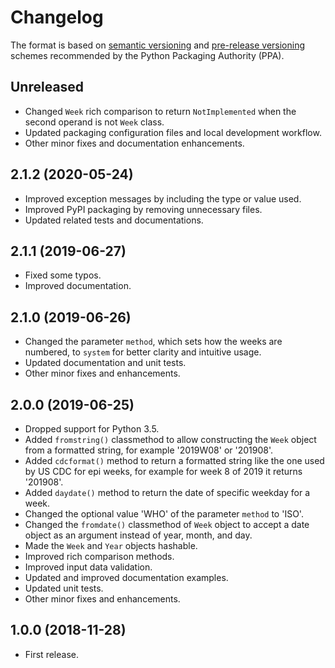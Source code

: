 # Changelog

The format is based on [semantic versioning] and [pre-release versioning] schemes 
recommended by the Python Packaging Authority (PPA).

[semantic versioning]: https://packaging.python.org/guides/distributing-packages-using-setuptools/#semantic-versioning-preferred
[pre-release versioning]: https://packaging.python.org/guides/distributing-packages-using-setuptools/#pre-release-versioning

## Unreleased

- Changed `Week` rich comparison to return `NotImplemented` when the second operand is not `Week` class.
- Updated packaging configuration files and local development workflow.
- Other minor fixes and documentation enhancements.

## 2.1.2 (2020-05-24)

- Improved exception messages by including the type or value used.
- Improved PyPI packaging by removing unnecessary files.
- Updated related tests and documentations.

## 2.1.1 (2019-06-27)

- Fixed some typos.
- Improved documentation.

## 2.1.0 (2019-06-26)

- Changed the parameter `method`, which sets how the weeks are numbered, to `system`
  for better clarity and intuitive usage.
- Updated documentation and unit tests.
- Other minor fixes and enhancements.

## 2.0.0 (2019-06-25)

- Dropped support for Python 3.5.
- Added `fromstring()` classmethod to allow constructing the `Week` object from a
  formatted string, for example '2019W08' or '201908'.
- Added `cdcformat()` method to return a formatted string like the one used by US CDC
  for epi weeks, for example for week 8 of 2019 it returns '201908'.
- Added `daydate()` method to return the date of specific weekday for a week.
- Changed the optional value 'WHO' of the parameter `method` to 'ISO'.
- Changed the `fromdate()` classmethod of `Week` object to accept a date object as an
  argument instead of year, month, and day.
- Made the `Week` and `Year` objects hashable.
- Improved rich comparison methods.
- Improved input data validation.
- Updated and improved documentation examples.
- Updated unit tests.
- Other minor fixes and enhancements.

## 1.0.0 (2018-11-28)

- First release.
